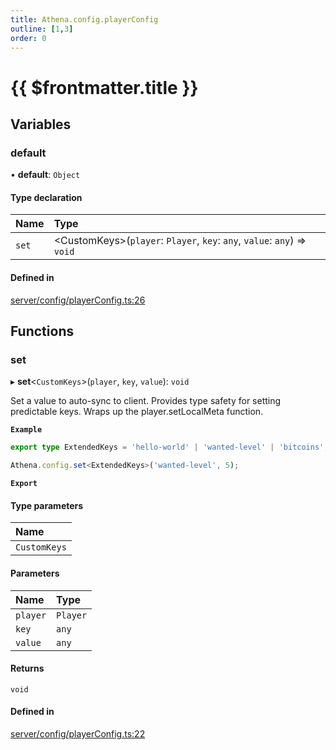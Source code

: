 ```yaml
---
title: Athena.config.playerConfig
outline: [1,3]
order: 0
---
```


# {{ $frontmatter.title }}


## Variables

### default

• **default**: `Object`

#### Type declaration

| Name | Type |
| :------ | :------ |
| `set` | <CustomKeys\>(`player`: `Player`, `key`: `any`, `value`: `any`) => `void` |

#### Defined in

[server/config/playerConfig.ts:26](https://github.com/Stuyk/altv-athena/blob/ae8402672/src/core/server/config/playerConfig.ts#L26)

## Functions

### set

▸ **set**<`CustomKeys`\>(`player`, `key`, `value`): `void`

Set a value to auto-sync to client.
Provides type safety for setting predictable keys.
Wraps up the player.setLocalMeta function.

**`Example`**

```ts
export type ExtendedKeys = 'hello-world' | 'wanted-level' | 'bitcoins';

Athena.config.set<ExtendedKeys>('wanted-level', 5);
```

**`Export`**

#### Type parameters

| Name |
| :------ |
| `CustomKeys` |

#### Parameters

| Name | Type |
| :------ | :------ |
| `player` | `Player` |
| `key` | `any` |
| `value` | `any` |

#### Returns

`void`

#### Defined in

[server/config/playerConfig.ts:22](https://github.com/Stuyk/altv-athena/blob/ae8402672/src/core/server/config/playerConfig.ts#L22)
